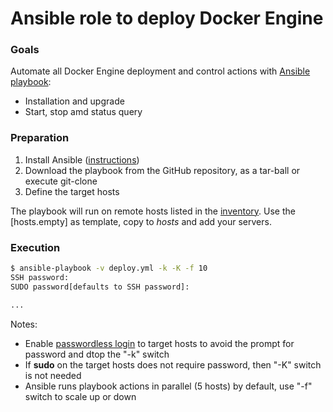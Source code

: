 Ansible role to deploy Docker Engine
====================================

### Goals

Automate all Docker Engine deployment and control actions with [Ansible playbook](http://docs.ansible.com/ansible/playbooks.html):

* Installation and upgrade
* Start, stop amd status query

### Preparation

1. Install Ansible ([instructions](http://docs.ansible.com/intro_installation.html))
1. Download the playbook from the GitHub repository, as a tar-ball or execute git-clone
1. Define the target hosts

The playbook will run on remote hosts listed in the [inventory](http://docs.ansible.com/intro_inventory.html). Use the [hosts.empty] as template, copy to _hosts_ and add your servers.

### Execution

```bash
$ ansible-playbook -v deploy.yml -k -K -f 10
SSH password:
SUDO password[defaults to SSH password]:

...
```

Notes:

* Enable [passwordless login](http://linuxconfig.org/passwordless-ssh) to target hosts to avoid the prompt for password and dtop the "-k" switch
* If __sudo__ on the target hosts does not require password, then "-K" switch is not needed
* Ansible runs playbook actions in parallel (5 hosts) by default, use "-f" switch to scale up or down

